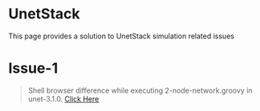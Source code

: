 # UnetStack
This page provides a solution to UnetStack simulation related issues

# Issue-1

> Shell browser difference while executing 2-node-network.groovy in unet-3.1.0. [Click Here](Issue-1.md)
